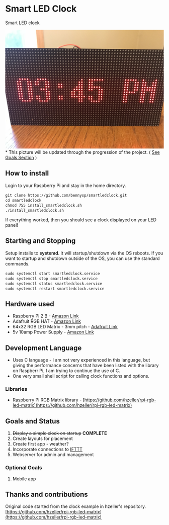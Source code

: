 # Smart LED Clock

Smart LED clock

![Updated Clock Pic](img/clock_basic.jpg)
\* This picture will be updated through the progression of the project.  ( [See Goals Section](#goals-and-status) )

## How to install

Login to your Raspberry Pi and stay in the home directory.

``` shell
git clone https://github.com/bennysp/smartledclock.git
cd smartledclock
chmod 755 install_smartledclock.sh
./install_smartledclock.sh
```

If everything worked, then you should see a clock displayed on your LED panel!

## Starting and Stopping

Setup installs to **systemd**.  It will startup/shutdown via the OS reboots.  If you want to startup and shutdown outside of the OS, you can use the standard commands.

``` shell
sudo systemctl start smartledclock.service
sudo systemctl stop smartledclock.service
sudo systemctl status smartledclock.service
sudo systemctl restart smartledclock.service
```

## Hardware used

- Raspberry Pi 2 B - [Amazon Link](https://www.amazon.com/Raspberry-Pi-Model-Desktop-Linux/dp/B00T2U7R7I)
- Adafruit RGB HAT - [Amazon Link](https://www.amazon.com/Adafruit-RGB-Matrix-HAT-Raspberry/dp/B00SK69C6E/ref=sr_1_5?s=electronics&ie=UTF8&qid=1513801675&sr=1-5&keywords=adafruit+hat)
- 64x32 RGB LED Matrix - 3mm pitch  - [Adafruit Link](https://www.adafruit.com/product/2279)
- 5v 10amp Power Supply - [Amazon Link](https://smile.amazon.com/gp/product/B01M0KLECZ/ref=oh_aui_detailpage_o00_s00?ie=UTF8&psc=1)

## Development Language

- Uses C language - I am not very experienced in this language, but giving the performance concerns that have been listed with the library on Raspberr Pi, I am trying to continue the use of C.
- One very small shell script for calling clock functions and options.

### Libraries

- Raspberry Pi RGB Matrix library - [https://github.com/hzeller/rpi-rgb-led-matrix](https://github.com/hzeller/rpi-rgb-led-matrix)

## Goals and Status

1. ~~Display a simple clock on startup~~ **COMPLETE**
1. Create layouts for placement
1. Create first app - weather?
1. Incorporate connections to [IFTTT](https://ifttt.com/)
1. Webserver for admin and management

### Optional Goals

1. Mobile app

## Thanks and contributions

Original code started from the clock example in hzeller's repository.
[https://github.com/hzeller/rpi-rgb-led-matrix](https://github.com/hzeller/rpi-rgb-led-matrix)
